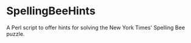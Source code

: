# SpellingBeeHints
A Perl script to offer hints for solving the New York Times' Spelling Bee puzzle.
